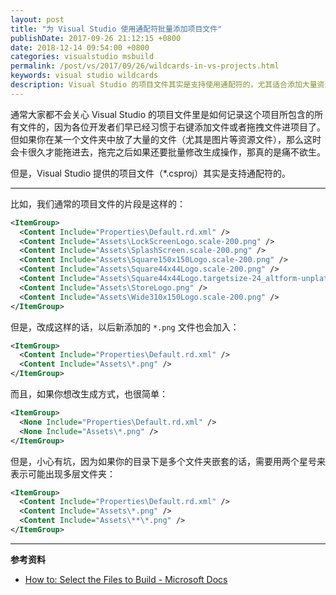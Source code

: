 ```yaml
---
layout: post
title: "为 Visual Studio 使用通配符批量添加项目文件"
publishDate: 2017-09-26 21:12:15 +0800
date: 2018-12-14 09:54:00 +0800
categories: visualstudio msbuild
permalink: /post/vs/2017/09/26/wildcards-in-vs-projects.html
keywords: visual studio wildcards
description: Visual Studio 的项目文件其实是支持使用通配符的，尤其适合添加大量资源文件。
---
```


通常大家都不会关心 Visual Studio 的项目文件里是如何记录这个项目所包含的所有文件的，因为各位开发者们早已经习惯于右键添加文件或者拖拽文件进项目了。但如果你在某一个文件夹中放了大量的文件（尤其是图片等资源文件），那么这时会卡很久才能拖进去，拖完之后如果还要批量修改生成操作，那真的是痛不欲生。

但是，Visual Studio 提供的项目文件（*.csproj）其实是支持通配符的。

---

比如，我们通常的项目文件的片段是这样的：

```xml
<ItemGroup>
  <Content Include="Properties\Default.rd.xml" />
  <Content Include="Assets\LockScreenLogo.scale-200.png" />
  <Content Include="Assets\SplashScreen.scale-200.png" />
  <Content Include="Assets\Square150x150Logo.scale-200.png" />
  <Content Include="Assets\Square44x44Logo.scale-200.png" />
  <Content Include="Assets\Square44x44Logo.targetsize-24_altform-unplated.png" />
  <Content Include="Assets\StoreLogo.png" />
  <Content Include="Assets\Wide310x150Logo.scale-200.png" />
</ItemGroup>
```

但是，改成这样的话，以后新添加的 `*.png` 文件也会加入：

```xml
<ItemGroup>
  <Content Include="Properties\Default.rd.xml" />
  <Content Include="Assets\*.png" />
</ItemGroup>
```

而且，如果你想改生成方式，也很简单：

```xml
<ItemGroup>
  <None Include="Properties\Default.rd.xml" />
  <None Include="Assets\*.png" />
</ItemGroup>
```

但是，小心有坑，因为如果你的目录下是多个文件夹嵌套的话，需要用两个星号来表示可能出现多层文件夹：

```xml
<ItemGroup>
  <Content Include="Properties\Default.rd.xml" />
  <Content Include="Assets\*.png" />
  <Content Include="Assets\**\*.png" />
</ItemGroup>
```

---

**参考资料**

- [How to: Select the Files to Build - Microsoft Docs](https://docs.microsoft.com/en-us/visualstudio/msbuild/how-to-select-the-files-to-build?wt.mc_id=MVP)
